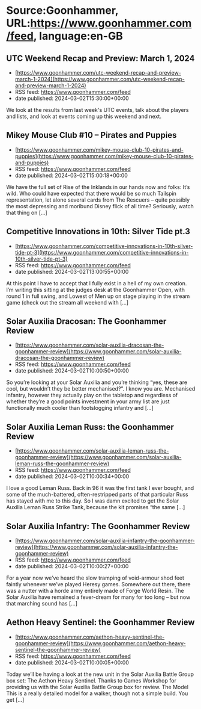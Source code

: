 # Source:Goonhammer, URL:https://www.goonhammer.com/feed, language:en-GB

## UTC Weekend Recap and Preview: March 1, 2024
 - [https://www.goonhammer.com/utc-weekend-recap-and-preview-march-1-2024](https://www.goonhammer.com/utc-weekend-recap-and-preview-march-1-2024)
 - RSS feed: https://www.goonhammer.com/feed
 - date published: 2024-03-02T15:30:00+00:00

We look at the results from last week's UTC events, talk about the players and lists, and look at events coming up this weekend and next.

## Mikey Mouse Club #10 – Pirates and Puppies
 - [https://www.goonhammer.com/mikey-mouse-club-10-pirates-and-puppies](https://www.goonhammer.com/mikey-mouse-club-10-pirates-and-puppies)
 - RSS feed: https://www.goonhammer.com/feed
 - date published: 2024-03-02T15:00:18+00:00

We have the full set of Rise of the Inklands in our hands now and folks: It’s wild. Who could have expected that there would be so much Tailspin representation, let alone several cards from The Rescuers – quite possibly the most depressing and moribund Disney flick of all time? Seriously, watch that thing on [&#8230;]

## Competitive Innovations in 10th: Silver Tide pt.3
 - [https://www.goonhammer.com/competitive-innovations-in-10th-silver-tide-pt-3](https://www.goonhammer.com/competitive-innovations-in-10th-silver-tide-pt-3)
 - RSS feed: https://www.goonhammer.com/feed
 - date published: 2024-03-02T13:00:55+00:00

At this point I have to accept that I fully exist in a hell of my own creation. I&#8217;m writing this sitting at the judges desk at the Goonhammer Open, with round 1 in full swing, and Lowest of Men up on stage playing in the stream game (check out the stream all weekend with [&#8230;]

## Solar Auxilia Dracosan: The Goonhammer Review
 - [https://www.goonhammer.com/solar-auxilia-dracosan-the-goonhammer-review](https://www.goonhammer.com/solar-auxilia-dracosan-the-goonhammer-review)
 - RSS feed: https://www.goonhammer.com/feed
 - date published: 2024-03-02T10:00:50+00:00

So you’re looking at your Solar Auxilia and you’re thinking “yes, these are cool, but wouldn’t they be better mechanised?”. I know you are. Mechanised infantry, however they actually play on the tabletop and regardless of whether they’re a good points investment in your army list are just functionally much cooler than footslogging infantry and [&#8230;]

## Solar Auxilia Leman Russ: the Goonhammer Review
 - [https://www.goonhammer.com/solar-auxilia-leman-russ-the-goonhammer-review](https://www.goonhammer.com/solar-auxilia-leman-russ-the-goonhammer-review)
 - RSS feed: https://www.goonhammer.com/feed
 - date published: 2024-03-02T10:00:34+00:00

I love a good Leman Russ. Back in 96 it was the first tank I ever bought, and some of the much-battered, often-restripped parts of that particular Russ has stayed with me to this day. So I was damn excited to get the Solar Auxilia Leman Russ Strike Tank, because the kit promises “the same [&#8230;]

## Solar Auxilia Infantry: The Goonhammer Review
 - [https://www.goonhammer.com/solar-auxilia-infantry-the-goonhammer-review](https://www.goonhammer.com/solar-auxilia-infantry-the-goonhammer-review)
 - RSS feed: https://www.goonhammer.com/feed
 - date published: 2024-03-02T10:00:27+00:00

For a year now we&#8217;ve heard the slow tramping of void-armour shod feet faintly whenever we&#8217;ve played Heresy games. Somewhere out there, there was a nutter with a horde army entirely made of Forge World Resin. The Solar Auxilia have remained a fever-dream for many for too long &#8211; but now that marching sound has [&#8230;]

## Aethon Heavy Sentinel: the Goonhammer Review
 - [https://www.goonhammer.com/aethon-heavy-sentinel-the-goonhammer-review](https://www.goonhammer.com/aethon-heavy-sentinel-the-goonhammer-review)
 - RSS feed: https://www.goonhammer.com/feed
 - date published: 2024-03-02T10:00:05+00:00

Today we&#8217;ll be having a look at the new unit in the Solar Auxilia Battle Group box set: The Aethon Heavy Sentinel. Thanks to Games Workshop for providing us with the Solar Auxilia Battle Group box for review. The Model This is a really detailed model for a walker, though not a simple build. You get [&#8230;]

